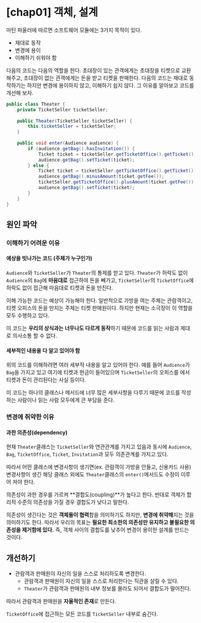 # [chap01] 객체, 설계

마틴 파울러에 따르면 소프트웨어 모듈에는 3가지 목적이 있다.

- 재대로 동작
- 변경에 용이
- 이해하기 쉬워야 함

다음의 코드는 다음의 역할을 한다. 초대장이 있는 관객에게는 초대장을 티켓으로 교환해주고, 초대장이 없는 관객에게는 돈을 받고 티켓을 판매한다. 다음의 코드는 재대로 동작하기는 하지만 변경에 용이하지 않고, 이해하기 쉽지 않다. 그 이유를 알아보고 코드를 개선해 보자.

```java
public class Theater {  
    private TicketSeller ticketSeller;  
  
    public Theater(TicketSeller ticketSeller) {  
        this.ticketSeller = ticketSeller;  
    }  
  
    public void enter(Audience audience) {  
        if (audience.getBag().hasInvitation()) {  
            Ticket ticket = ticketSeller.getTicketOffice().getTicket();  
            audience.getBag().setTicket(ticket);  
        } else {  
            Ticket ticket = ticketSeller.getTicketOffice().getTicket();  
            audience.getBag().minusAmount(ticket.getFee());  
            ticketSeller.getTicketOffice().plusAmount(ticket.getFee());  
            audience.getBag().setTicket(ticket);  
        }  
    }  
}
```

## 원인 파악

### 이해하기 어려운 이유

#### 예상을 빗나가는 코드 (주체가 누구인가)

`Audience`와 `TicketSeller`가 `Theater`의 통제를 받고 있다. `Theater`가 허락도 없이 `Audience`의 `Bag`에 **마음대로** 접근하여 돈을 빼가고, `TicketSeller`의 `TicketOffice`에 허락도 없이 접근해 마음대로 티켓과 돈을 만진다.

이해 가능한 코드는 예상이 가능해야 한다. 일반적으로 가방을 여는 주체는 관람객이고, 티켓 오피스의 돈을 만지는 주체는 티켓 판매원이다. 하지만 현재는 소극장이 이 역할을 모두 수행하고 있다.

이 코드는 **우리의 상식과는 너무나도 다르게 동작**하기 때문에 코드를 읽는 사람과 제대로 의사소통 할 수 없다.

#### 세부적인 내용을 다 알고 있어야 함

위의 코드를 이해하려면 여러 세부적 내용을 알고 있어야 한다. 예를 들어 `Audience`가 `Bag`을 가지고 있고 여기에 티켓과 현금이 들어있으며 `TicketSeller`의 오피스를 에서 티켓과 돈이 관리된다는 사실 등이다.

이 코드는 하나의 클래스나 메서드에 너무 많은 세부사항을 다루기 때문에 코드를 작성하는 사람이나 읽는 사람 모두에게 큰 부담을 준다.

### 변경에 취약한 이유

#### 과한 의존성(dependency)

현재 `Theater`클래스는 `TicketSeller`와 연관관계를 가지고 있음과 동시에 `Audience`, `Bag`, `TicketOffice`, `Ticket`, `Invitation`과 모두 의존관계를 가지고 있다.

따라서 어떤 클래스에 변경사항이 생기면(ex. 관람객이 가방을 안들고, 신용카드 사용) 변경사항이 생긴 해당 클래스 외에도 `Theater`클래스의 `enter()`메서드도 수정이 이루어 져야 한다.

의존성이 과한 경우를 가르켜 **결합도(coupling)**가 높다고 한다. 반대로 객체가 합리적 수준의 의존성을 가질 경우 결합도가 낮다고 말한다.

의존성이 생긴다는 것은 **객체들이 협력**함을 의미하기도 하지만, **변경에 취약해**지는 것을 의미하기도 한다. 따라서 우리의 목표는 **필요한 최소한의 의존성만 유지하고 불필요한 의존성을 제거함에 있다.** 즉, 객체 사이의 결합도를 낮추어 변경이 용이한 설계를 만드는 것이다.

## 개선하기

- 관람객과 판매원이 자신의 일을 스스로 처리하도록 변경한다.
	- 관람객과 판매원이 자신의 일을 스스로 처리한다는 직관을 살릴 수 있다.
	- `Theater`가 관람객과 판매원의 내부 정보를 몰라도 되어서 결합도가 떨어진다.

따라서 관람객과 판매원을 **자율적인 존재**로 만든다.

`TicketOffice`에 접근하는 모든 코드를 `TicketSeller` 내부로 숨긴다.